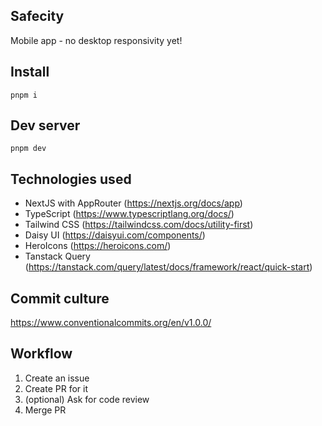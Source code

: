 ## Safecity
Mobile app - no desktop responsivity yet!

## Install
`pnpm i`

## Dev server
`pnpm dev`

## Technologies used
- NextJS with AppRouter (https://nextjs.org/docs/app)
- TypeScript (https://www.typescriptlang.org/docs/)
- Tailwind CSS (https://tailwindcss.com/docs/utility-first)
- Daisy UI (https://daisyui.com/components/)
- HeroIcons (https://heroicons.com/)
- Tanstack Query (https://tanstack.com/query/latest/docs/framework/react/quick-start)

## Commit culture
https://www.conventionalcommits.org/en/v1.0.0/

## Workflow
1) Create an issue
2) Create PR for it
3) (optional) Ask for code review
4) Merge PR
